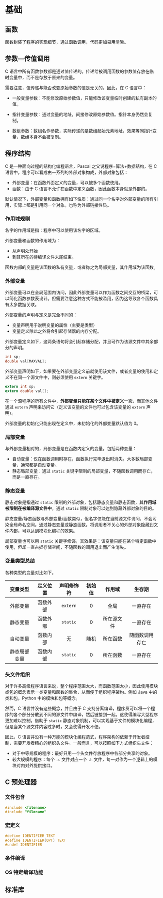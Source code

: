 # 基础

## 函数

函数封装了程序的实现细节，通过函数调用，代码更加易用清晰。

## 参数—传值调用

C 语言中所有函数参数都是通过值传递的。传递给被调用函数的参数值存放在临时变量中，而不是存放于原来的变量。

需要注意，值传递与能否改变原始参数的值是无关的，因此，在 C 语言中：

- 一般变量参数：不能修改原始参数值，只能修改该变量临时创建的私有副本的值。

- 指针变量参数：通过变量的地址，间接修改原始参数值。指针本身仍然会复制。

- 数组参数：数组名作参数，实际传递的是数组起始元素地址，效果等同指针变量，数组本身不会被复制。

## 程序结构

C 是一种面向过程的结构化编程语言，Pascal 之父说程序=算法+数据结构，在 C 语言中，程序可以看成由一系列的外部对象构成，外部对象包括：

- 外部变量：在函数外面定义的变量，可以被多个函数使用。
- 函数：由于 C 语言不允许在函数中定义函数，因此函数本身就是外部的。

默认情况下，外部变量和函数拥有如下性质：通过同一个名字对外部变量的所有引用，实际上都是引用同一个对象。也称为外部链接性质。

### 作用域规则

名字的作用域是指：程序中可以使用该名字的区域。

外部变量和函数的作用域为：

- 从声明处开始
- 到其所在的待编译文件末尾结束。

函数内部的变量是该函数的私有变量，或者称之为局部变量，其作用域为该函数。

### 外部变量

外部变量可以在全局范围内访问，因此外部变量可以作为函数之间交互的桥梁，可以简化函数参数表设计。但需要注意这种方式不能被滥用，因为这导致各个函数具有太多数据关联。

外部变量的声明与定义是完全不同的：

- 变量声明用于说明变量的属性（主要是类型）
- 变量定义除此之外将会引起存储器的内存分配。

外部变量定义如下，这两条语句将会引起存储分配，并且可作为该源文件中其余部分的声明。 

```c
int sp;
double val[MAXVAL];
```

外部变量声明如下，如果要在外部变量定义前就使用该文件，或者变量的使用和定义不在同一个源文件中，则必须使用 `extern` 关键字。 

```c
extern int sp;
extern double val[];
```

在一个源程序的所有文件中，**外部变量只能在某个文件中被定义一次**，而其他文件通过 `extern` 声明来访问它（定义该变量的文件也可以包含该变量的 `extern` 声明）。

外部变量的初始化只能出现在定义中，未初始化的外部变量默认值为 0。

### 局部变量

与外部变量相对的，局部变量是在函数内定义的变量，包括两种变量：

- 自动变量：仅在函数调用时存在，函数执行完毕退出时消失。大多数局部变量，通常都是自动变量。
- 静态局部变量：通过 `static` 关键字限制的局部变量，不随函数调用而存亡，而是一直存在。

### 静态变量

静态对象是指通过 `static` 限制的外部对象，包括静态变量和静态函数，其**作用域被限制在被编译源文件中**。通过 `static` 限制对象可以达到隐藏外部对象的目的。

静态变量/静态函数与外部变量/函数类似，但名字仅能在当前源文件访问，不会污染全局命名空间，通过静态变量或静态函数，将调用者不关心的外部对象隐藏到文件内部，可以达到模块化编程的效果。

局部变量也可以用 `static` 关键字修饰，其效果是：该变量只能在某个特定函数中使用，但却一直占据存储空间，不随函数的调用退出而产生消失。 

### 变量类型总结

各种类型的变量对比如下。

|   变量类型   | 定义位置 | 声明修饰符 | 初始值 |   作用域   |     生存期     |
| :----------: | :------: | :--------: | :----: | :--------: | :------------: |
|   外部变量   | 函数外部 |  `extern`  |   0    |    全局    |    一直存在    |
|   静态变量   | 函数外部 |  `static`  |   0    | 所在源文件 |    一直存在    |
|   自动变量   | 函数内部 |     无     |  随机  |  所在函数  | 随函数调用存亡 |
| 静态局部变量 | 函数内部 |  `static`  |   0    |  所在函数  |    一直存在    |

### 头文件组织

对于许多高级程序语言来说，整个程序范围太大，而函数范围太小，因此使用模块或包的概念表示一类变量和函数的集合，从而便于组织程序架构。例如 Java 中的类和包，Python 中的模块和包等概念。 

然而，C 语言并没有这些概念，并且由于 C 支持分离编译，程序员可以将一个程序的各个部分分散到不同的源文件中编译，然后链接到一起。这使得编写大型程序更加难以控制，借助于 `static` 静态对象机制，可以实现基于文件的模块化编程，但是当某个源文件内容过多时，又会使得开发不便。

因此，C 语言并没有一种万能的模块化编程范式，程序架构的依赖于开发者控制，需要开发者精心的组织头文件。一般而言，可以按照如下方式组织头文件：

- 对于中等规模的程序：最好只用一个头文件存放程序中各部分共享的对象。
- 较大规模的程序：每个 `.c` 文件对应一个 `.h` 文件，每一对作为一个逻辑上的模块对内对外提供接口。

## C 预处理器

### 文件包含

```c
#include <filename>
#include "filename"
```

### 宏定义

```c
#define IDENTIFIER TEXT
#define IDENTIFIER(OPT) TEXT
#undef IDENTIFIER
```

### 条件编译

### OS 特定编译功能

## 标准库

